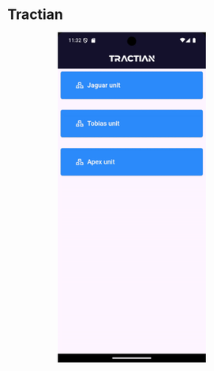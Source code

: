 # Tractian


<div align="center">
    <img  src="./app_gif.gif" width="300px" height="auto" />
</div>